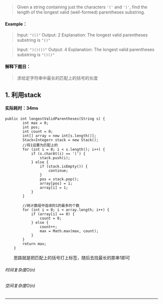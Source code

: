> Given a string containing just the characters `'('` and `')'`, find the length of the longest valid (well-formed) parentheses substring.
#### Example：
> Input: `"(()"`
Output: 2
Explanation: The longest valid parentheses substring is `"()"`

> Input: `")()())"`
Output: 4
Explanation: The longest valid parentheses substring is `"()()"`

#### 解释下题目：
> 求给定字符串中最长的匹配上的括号的长度


## 1. 利用stack
#### 实际耗时：34ms
```
public int longestValidParentheses(String s) {
        int max = 0;
        int pos;
        int count = 0;
        int[] array = new int[s.length()];
        Stack<Integer> stack = new Stack();
        //将1设置为匹配上的
        for (int i = 0; i < s.length(); i++) {
            if (s.charAt(i) == '(') {
                stack.push(i);
            } else {
                if (stack.isEmpty()) {
                    continue;
                }
                pos = stack.pop();
                array[pos] = 1;
                array[i] = 1;
            }
        }
        
        //统计数组中连续的1的最多的个数
        for (int i = 0; i < array.length; i++) {
            if (array[i] == 0) {
                count = 0;
            } else {
                count++;
                max = Math.max(max, count);
            }
        }
        return max;
    }
```
&emsp;&emsp;思路就是把匹配上的括号打上标签，随后去找最长的那串1即可
###### 时间复杂度O(n)
###### 空间复杂度O(n)
---------
